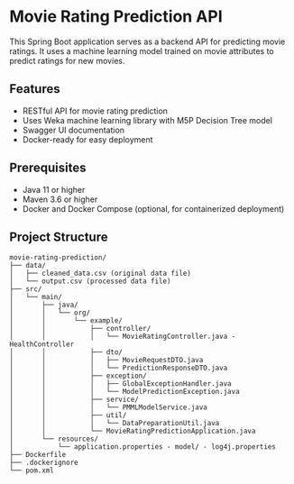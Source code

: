 # Movie Rating Prediction API

This Spring Boot application serves as a backend API for predicting movie ratings. It uses a machine learning model trained on movie attributes to predict ratings for new movies.

## Features

- RESTful API for movie rating prediction
- Uses Weka machine learning library with M5P Decision Tree model
- Swagger UI documentation
- Docker-ready for easy deployment

## Prerequisites

- Java 11 or higher
- Maven 3.6 or higher
- Docker and Docker Compose (optional, for containerized deployment)

## Project Structure

```
movie-rating-prediction/
├── data/
│   ├── cleaned_data.csv (original data file)
│   └── output.csv (processed data file)
├── src/
│   └── main/
│       ├── java/
│       │   └── org/
│       │       └── example/
│       │           ├── controller/
│       │           │   └── MovieRatingController.java - HealthController
│       │           ├── dto/
│       │           │   ├── MovieRequestDTO.java
│       │           │   └── PredictionResponseDTO.java
│       │           ├── exception/
│       │           │   ├── GlobalExceptionHandler.java
│       │           │   └── ModelPredictionException.java
│       │           ├── service/
│       │           │   └── PMMLModelService.java
│       │           ├── util/
│       │           │   └── DataPreparationUtil.java
│       │           └── MovieRatingPredictionApplication.java
│       └── resources/
│           └── application.properties - model/ - log4j.properties
├── Dockerfile
├── .dockerignore
└── pom.xml
```